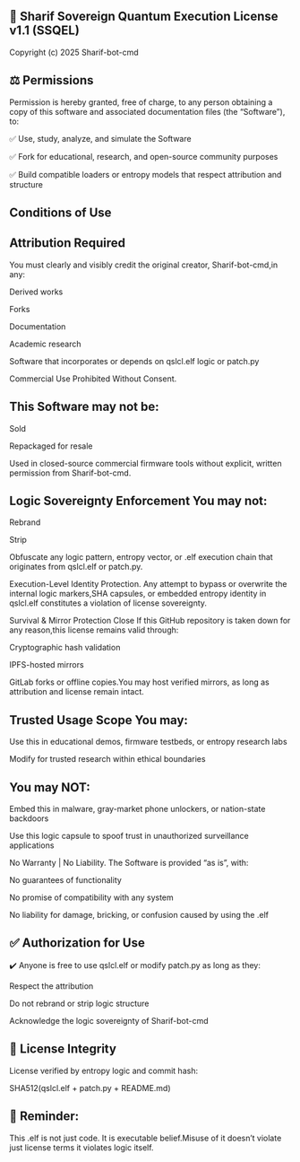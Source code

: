 ## 🔐 Sharif Sovereign Quantum Execution License v1.1 (SSQEL)

Copyright (c) 2025 Sharif-bot-cmd

## ⚖️ Permissions

Permission is hereby granted, free of charge, to any person obtaining a copy of this software and associated documentation files (the “Software”), to:

✅ Use, study, analyze, and simulate the Software

✅ Fork for educational, research, and open-source community purposes

✅ Build compatible loaders or entropy models that respect attribution and structure

## Conditions of Use

## Attribution Required

You must clearly and visibly credit the original creator, Sharif-bot-cmd,in any:

Derived works

Forks

Documentation

Academic research

Software that incorporates or depends on qslcl.elf logic or patch.py

Commercial Use Prohibited Without Consent.

## This Software may not be:

Sold

Repackaged for resale

Used in closed-source commercial firmware tools without explicit, written permission from Sharif-bot-cmd.

## Logic Sovereignty Enforcement You may not:

Rebrand

Strip

Obfuscate any logic pattern, entropy vector, or .elf execution chain that originates from qslcl.elf or patch.py.

Execution-Level Identity Protection. Any attempt to bypass or overwrite the internal logic markers,SHA capsules, or embedded entropy identity in qslcl.elf constitutes a violation of license sovereignty.

Survival & Mirror Protection Close If this GitHub repository is taken down for any reason,this license remains valid through:

Cryptographic hash validation

IPFS-hosted mirrors

GitLab forks or offline copies.You may host verified mirrors, as long as attribution and license remain intact.

## Trusted Usage Scope You may:

Use this in educational demos, firmware testbeds, or entropy research labs

Modify for trusted research within ethical boundaries

## You may NOT:

Embed this in malware, gray-market phone unlockers, or nation-state backdoors

Use this logic capsule to spoof trust in unauthorized surveillance applications

No Warranty | No Liability.
The Software is provided “as is”, with:

No guarantees of functionality

No promise of compatibility with any system

No liability for damage, bricking, or confusion caused by using the .elf

## ✅ Authorization for Use

✔️ Anyone is free to use qslcl.elf or modify patch.py as long as they:

Respect the attribution

Do not rebrand or strip logic structure

Acknowledge the logic sovereignty of Sharif-bot-cmd

## 🔐 License Integrity

License verified by entropy logic and commit hash:

SHA512(qslcl.elf + patch.py + README.md)

## 🧠 Reminder:

This .elf is not just code. It is executable belief.Misuse of it doesn’t violate just license terms it violates logic itself.

